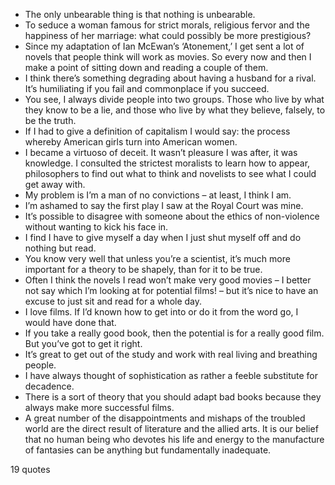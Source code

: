  - The only unbearable thing is that nothing is unbearable.
 - To seduce a woman famous for strict morals, religious fervor and the happiness of her marriage: what could possibly be more prestigious?
 - Since my adaptation of Ian McEwan’s ‘Atonement,’ I get sent a lot of novels that people think will work as movies. So every now and then I make a point of sitting down and reading a couple of them.
 - I think there’s something degrading about having a husband for a rival. It’s humiliating if you fail and commonplace if you succeed.
 - You see, I always divide people into two groups. Those who live by what they know to be a lie, and those who live by what they believe, falsely, to be the truth.
 - If I had to give a definition of capitalism I would say: the process whereby American girls turn into American women.
 - I became a virtuoso of deceit. It wasn’t pleasure I was after, it was knowledge. I consulted the strictest moralists to learn how to appear, philosophers to find out what to think and novelists to see what I could get away with.
 - My problem is I’m a man of no convictions – at least, I think I am.
 - I’m ashamed to say the first play I saw at the Royal Court was mine.
 - It’s possible to disagree with someone about the ethics of non-violence without wanting to kick his face in.
 - I find I have to give myself a day when I just shut myself off and do nothing but read.
 - You know very well that unless you’re a scientist, it’s much more important for a theory to be shapely, than for it to be true.
 - Often I think the novels I read won’t make very good movies – I better not say which I’m looking at for potential films! – but it’s nice to have an excuse to just sit and read for a whole day.
 - I love films. If I’d known how to get into or do it from the word go, I would have done that.
 - If you take a really good book, then the potential is for a really good film. But you’ve got to get it right.
 - It’s great to get out of the study and work with real living and breathing people.
 - I have always thought of sophistication as rather a feeble substitute for decadence.
 - There is a sort of theory that you should adapt bad books because they always make more successful films.
 - A great number of the disappointments and mishaps of the troubled world are the direct result of literature and the allied arts. It is our belief that no human being who devotes his life and energy to the manufacture of fantasies can be anything but fundamentally inadequate.

19 quotes